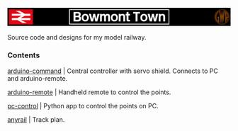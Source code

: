 ![banner](banner.png)

Source code and designs for my model railway.

### Contents

[arduino-command](arduino-command/) | 
Central controller with servo shield. Connects to PC and arduino-remote.

[arduino-remote](arduino-remote/) | Handheld remote to control the points.

[pc-control](pc-control/) | Python app to control the points on PC.

[anyrail](anyrail/) | Track plan.

